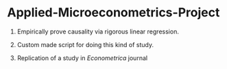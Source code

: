 # Applied-Microeconometrics-Project

1. Empirically prove causality via rigorous linear regression.

2. Custom made script for doing this kind of study.

3. Replication of a study in *Econometrica* journal
